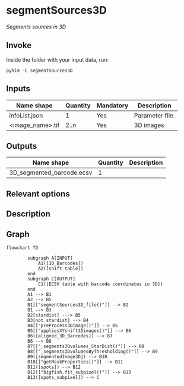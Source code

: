 # segmentSources3D
*Segments sources in 3D*


## Invoke
Inside the folder with your input data, run:
```shell
pyhim -C segmentSources3D
```

## Inputs

|Name shape|Quantity|Mandatory|Description|
|---|---|---|---|
|infoList.json|1|Yes|Parameter file.|
|<image_name>.tif|2..n|Yes|3D images|

## Outputs
|Name shape|Quantity|Description|
|---|---|---|
|3D_segmented_barcode.ecsv|1||

## Relevant options

## Description

## Graph

```{mermaid}
flowchart TD

		subgraph A[INPUT]
			A1([3D_Barcodes])
			A2([shift table])
		end
		subgraph C[OUTPUT]
			C1([ECSV table with barcode coordinates in 3D])
		end
		A1 --> B1
		A2 --> B5
		B1[["segmentSources3D_file()"]] --> B2
		B1 --> B3
		B2[stardist] ---> B5
		B3[not stardist] --> B4
		B4[["preProcess3DImage()"]] --> B5
		B5[["appliesXYshift3Dimages()"]] --> B6
		B6([aligned_3D_Barcodes]) --> B7
		B6 --> B8
		B7[["_segments3Dvolumes_StarDist()"]] --> B9
		B8[["_segments3DvolumesByThresholding()"]] --> B9
		B9([segmentedImage3D]) --> B10
		B10[["getMaskProperties()"]] --> B11
		B11([spots]) --> B12
		B12[["bigfish.fit_subpixel()"]] --> B13
		B13([spots_subpixel]) --> C
		
	
```